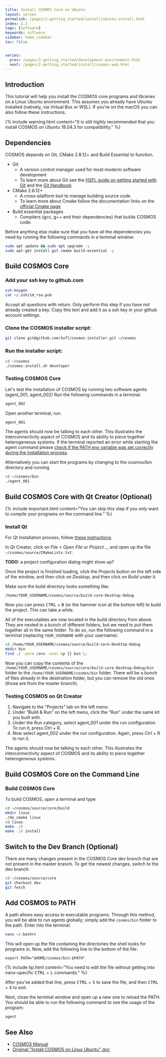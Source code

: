 ```yaml
---
title: Install COSMOS Core on Ubuntu
layout: series
permalink: /pages/2-getting_started/install/ubuntu-install.html
index: 2.2
tags: [software]
keywords: software
sidebar: home_sidebar
toc: false


series:
  prev: /pages/2-getting_started/development-environment.html
  next: /pages/2-getting_started/install/cosmos-web.html
---
```



## Introduction

This tutorial will help you install the COSMOS core programs and libraries on a Linux Ubuntu environment. This assumes you already have Ubuntu installed (natively, via Virtual Box or WSL). If you're on the macOS you can also follow these instructions.

{% include warning.html content="It is still _highly_ recommended that you install COSMOS on Ubuntu 18.04.3 for compatibility." %}

## Dependencies
COSMOS depends on Git, CMake 2.8.12+ and Build Essential to function.
- Git
  - A version control manager used for most moderm software development 
  - To learn more about Git see the [HSFL guide on getting started with Git](https://docs.google.com/document/d/1wMfGmQrrwGb9nrq0Mgbzm1sq9-XTwk3qJ2S1dyUw480/edit?usp=sharing) and the [Git Handbook](https://guides.github.com/introduction/git-handbook/) 
- CMake  2.8.12+
  - A cross-platform tool to manage building source code.
  - To learn more about Cmake follow the documentation links on the [official Cmake page](https://cmake.org/)
- Build essential packages
  - Compilers (gcc, g++ and their dependencies) that builds COSMOS code.

Before anything else make sure that you have all the dependencies you need by running the following commands in a terminal window:

```bash
sudo apt update && sudo apt upgrade -y
sudo apt-get install git cmake build-essential -y
  ```
## Build COSMOS Core

### Add your ssh key to github.com

```bash
ssh-keygen 
cat ~/.ssh/id_rsa.pub
```
Accept all questions with return. Only perform this step if you have not already created a key.
Copy this text and add it as a ssh key in your github account settings.

### Clone the COSMOS installer script:

```bash
git clone git@github.com:hsfl/cosmos-installer.git ~/cosmos
```

### Run the installer script:

```bash
cd ~/cosmos
./cosmos-install.sh developer
```

### Testing COSMOS Core
Let's test the installation of COSMOS by running two software agents (agent_001, agent_002) 
Run the following commands in a terminal:
```bash
agent_002
```

Open another terminal, run:
```bash
agent_001
```

The agents should now be talking to each other. This illustrates the interconnectivity aspect of COSMOS and its ability to piece together heterogeneous systems.
If the terminal reported an error while starting the agent command please [check if the PATH env variable was set correctly during the installation process](https://hsfl.github.io/cosmos-docs/pages/2-getting_started/install/ubuntu-install.html#add-cosmos-to-path).

Alternatively you can start the programs by changing to the cosmos/bin directory and running
```bash
cd ~/cosmos/bin
./agent_001
```



## Build COSMOS Core with Qt Creator (Optional)

{% include important.html content="You can skip this step if you _only_ want to compile your programs on the command line." %}

### Install Qt
For Qt Installation process, follow [these instructions]({{site.baseurl}}/pages/2-getting_started/install/qt-install.html).

In Qt Creator, click on _File_ > _Open File or Project..._, and open up the file `~/cosmos/source/CMakeLists.txt`.

**TODO:** a project configuration dialog might show up?

Once the project is finished loading, click the _Projects_ button on the left side of the window, and then click
on _Desktop_, and then click on _Build_ under it.

Make sure the build directory looks something like:

```
/home/YOUR_USERNAME/cosmos/source/build-core-Desktop-Debug
```

Now you can press <kbd>CTRL</kbd> + <kbd>B</kbd> (or the hammer icon at the bottom left) to build the project.
This can take a while.

All of the executables are now located in the build directory from above. They are nested in a bunch of different folders,
but we need to put them together all in the same folder. To do so, run the following command in a terminal (replacing `YOUR_USERNAME` with your username):

```bash
cd /home/YOUR_USERNAME/cosmos/source/build-core-Desktop-Debug
mkdir bin
find ./ -perm /a+x -exec cp {} bin \;
```

Now you can copy the contents of the `/home/YOUR_USERNAME/cosmos/source/core/build-core-Desktop-Debug/bin` folder to the `/home/YOUR_USERNAME/cosmos/bin` folder. There will be a bunch of files already in the destination folder, but you can remove the old ones (those are from the master branch).

### Testing COSMOS on Qt Creator
1. Navigate to the “Projects” tab on the left menu.
2. Under “Build & Run” on the left menu, click the “Run” under the same kit you built with.
3. Under the Run category, select agent_001 under the run configuration. To run it, press Ctrl + R.
4. Now select agent_002 under the run configuration. Again, press Ctrl + R to run it.

The agents should now be talking to each other.
This illustrates the interconnectivity aspect of COSMOS and its ability to piece together heterogeneous systems.

## Build COSMOS Core on the Command Line
### Build COSMOS Core
To build COSMOS, open a terminal and type:
```bash
cd ~/cosmos/source/core/build
mkdir linux
./do_cmake linux
cd linux
make -j8
make -j8 install
```

## Switch to the Dev Branch (Optional)

There are many changes present in the COSMOS Core dev branch that are not present in the master branch. To get the newest changes, switch to the dev branch:

```bash
cd ~/cosmos/source/core
git checkout dev
git fetch
```


## Add COSMOS to PATH

A path allows easy access to executable programs. Through this method, you will be able to run agents globally; simply add the `cosmos/bin` folder to the path.
Enter into the terminal:


```bash
nano ~/.bashrc
```

This will open up the file containing the directories the shell looks for programs in.
Now, add the following line to the bottom of the file:

```
export PATH="$HOME/cosmos/bin:$PATH"
```

{% include tip.html content="You need to edit the file without getting into nano-specific <kbd>CTRL</kbd> + <kbd>L</kbd> commands." %}

<!--{% include tip.html content="Does the file look weird when scrolling? You can press <kbd>CTRL</kbd> + <kbd>L</kbd>
to manually refresh the view." %}-->

After you've added that line, press <kbd>CTRL</kbd> + <kbd>S</kbd> to save the file, and then
<kbd>CTRL</kbd> + <kbd>X</kbd> to exit.

Next, close the terminal window and open up a new one to reload the PATH. You should be able to run the following command
to see the usage of the program:

```bash
agent
```

## See Also
* [COSMOS Manual](https://docs.google.com/document/d/19rqvtZeEMJzkEcsTlC4ojYUkN-3OcYLc6IqRXgDIQlI)
* [Original "Install COSMOS on Linux Ubuntu" doc](https://docs.google.com/document/d/1jCWwJyiwQVfwtHrvJwAQ4vTe55TE-UGZzd0wIU9yiig/edit#heading=h.uydetxsepgs0)
